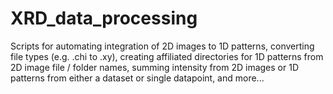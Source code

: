 # XRD_data_processing
Scripts for automating integration of 2D images to 1D patterns, converting file types (e.g. .chi to .xy), creating affiliated directories for 1D patterns from 2D image file / folder names, summing intensity from 2D images or 1D patterns from either a dataset or single datapoint, and more...
